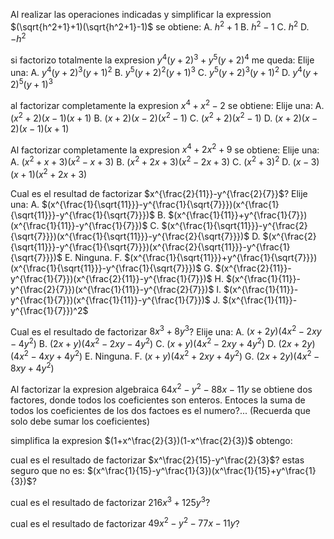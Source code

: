 Al realizar las operaciones indicadas y simplificar la expression $(\sqrt{h^2+1}+1)(\sqrt{h^2+1}-1)$ se obtiene:
A.
$h^2+1$
B.
$h^2-1$
C.
$h^2$
D.
$-h^2$

si factorizo totalmente la expresion $y^4(y+2)^3+y^5(y+2)^4$ me queda:
Elije una:
A.
$y^4(y+2)^3(y+1)^2$
B.
$y^5(y+2)^2(y+1)^3$
C.
$y^5(y+2)^3(y+1)^2$
D.
$y^4(y+2)^5(y+1)^3$

al factorizar completamente la expresion $x^4+x^2-2$ se obtiene:
Elije una:
A.
$(x^2+2)(x-1)(x+1)$
B.
$(x+2)(x-2)(x^2-1)$
C.
$(x^2 + 2)(x^2-1)$
D.
$(x+2)(x-2)(x-1)(x+1)$

Al factorizar completamente la expresion $x^4+2x^2+9$ se obtiene:
Elije una:
A.
$(x^2+x+3)(x^2-x+3)$
B.
$(x^2+2x+3)(x^2-2x+3)$
C.
$(x^2+3)^2$
D.
$(x-3)(x+1)(x^2+2x+3)$

Cual es el resultad de factorizar $x^{\frac{2}{11}}-y^{\frac{2}{7}}$?
Elije una:
A.
$(x^{\frac{1}{\sqrt{11}}}-y^{\frac{1}{\sqrt{7}}})(x^{\frac{1}{\sqrt{11}}}-y^{\frac{1}{\sqrt{7}}})$
B.
$(x^{\frac{1}{11}}+y^{\frac{1}{7}})(x^{\frac{1}{11}}-y^{\frac{1}{7}})$
C.
$(x^{\frac{1}{\sqrt{11}}}-y^{\frac{2}{\sqrt{7}}})(x^{\frac{1}{\sqrt{11}}}-y^{\frac{2}{\sqrt{7}}})$
D.
$(x^{\frac{2}{\sqrt{11}}}-y^{\frac{1}{\sqrt{7}}})(x^{\frac{2}{\sqrt{11}}}-y^{\frac{1}{\sqrt{7}}})$
E.
Ninguna.
F.
$(x^{\frac{1}{\sqrt{11}}}+y^{\frac{1}{\sqrt{7}}})(x^{\frac{1}{\sqrt{11}}}-y^{\frac{1}{\sqrt{7}}})$
G.
$(x^{\frac{2}{11}}-y^{\frac{1}{7}})(x^{\frac{2}{11}}-y^{\frac{1}{7}})$
H.
$(x^{\frac{1}{11}}-y^{\frac{2}{7}})(x^{\frac{1}{11}}-y^{\frac{2}{7}})$
I.
$(x^{\frac{1}{11}}-y^{\frac{1}{7}})(x^{\frac{1}{11}}-y^{\frac{1}{7}})$
J.
$(x^{\frac{1}{11}}-y^{\frac{1}{7}})^2$

Cual es el resultado de factorizar $8x^3+8y^3$?
Elije una:
A.
$(x+2y)(4x^2-2xy-4y^2)$
B.
$(2x+y)(4x^2-2xy-4y^2)$
C.
$(x+y)(4x^2-2xy+4y^2)$
D.
$(2x+2y)(4x^2-4xy+4y^2)$
E.
Ninguna.
F.
$(x+y)(4x^2+2xy+4y^2)$
G.
$(2x+2y)(4x^2-8xy+4y^2)$

Al factorizar la expresion algebraica $64x^2-y^2-88x-11y$ se obtiene dos factores, donde todos los coeficientes son enteros. Entoces la suma de todos los coeficientes de los dos factoes es el numero?... (Recuerda que solo debe sumar los coeficientes)

simplifica la expresion $(1+x^\frac{2}{3})(1-x^\frac{2}{3})$ obtengo:

cual es el resultado de factorizar $x^\frac{2}{15}-y^\frac{2}{3}$?
estas seguro que no es: $(x^\frac{1}{15}-y^\frac{1}{3})(x^\frac{1}{15}+y^\frac{1}{3})$?

cual es el resultado de factorizar $216x^3+125y^3$?

cual es el resultado de factorizar $49x^2-y^2-77x-11y$?

